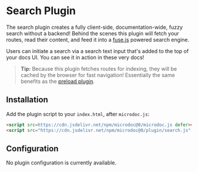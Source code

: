 # Search Plugin

The search plugin creates a fully client-side, documentation-wide, fuzzy search without a backend! Behind the scenes this plugin will fetch your routes, read their content, and feed it into a [fuse.js](https://github.com/krisk/Fuse) powered search engine.

Users can initiate a search via a search text input that's added to the top of your docs UI. You can see it in action in these very docs!

> **Tip:** Because this plugin fetches routes for indexing, they will be cached by the browser for fast navigation! Essentially the same benefits as the [preload plugin](plugins/preload.md).

## Installation

Add the plugin script to your `index.html`, after `microdoc.js`:

```html
<script src=https://cdn.jsdelivr.net/npm/microdoc@0/microdoc.js defer></script>
<script src="https://cdn.jsdelivr.net/npm/microdoc@0/plugin/search.js" defer></script>
```

## Configuration

No plugin configuration is currently available.
